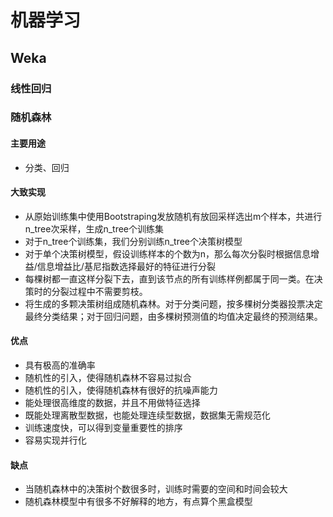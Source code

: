 # 机器学习

## Weka
### 线性回归


### 随机森林


#### 主要用途
+ 分类、回归

#### 大致实现
+ 从原始训练集中使用Bootstraping发放随机有放回采样选出m个样本，共进行n_tree次采样，生成n_tree个训练集
+ 对于n_tree个训练集，我们分别训练n_tree个决策树模型
+ 对于单个决策树模型，假设训练样本的个数为n，那么每次分裂时根据信息增益/信息增益比/基尼指数选择最好的特征进行分裂
+ 每棵树都一直这样分裂下去，直到该节点的所有训练样例都属于同一类。在决策时的分裂过程中不需要剪枝。
+ 将生成的多颗决策树组成随机森林。对于分类问题，按多棵树分类器投票决定最终分类结果；对于回归问题，由多棵树预测值的均值决定最终的预测结果。

#### 优点
+ 具有极高的准确率
+ 随机性的引入，使得随机森林不容易过拟合
+ 随机性的引入，使得随机森林有很好的抗噪声能力
+ 能处理很高维度的数据，并且不用做特征选择
+ 既能处理离散型数据，也能处理连续型数据，数据集无需规范化
+ 训练速度快，可以得到变量重要性的排序
+ 容易实现并行化

#### 缺点
+ 当随机森林中的决策树个数很多时，训练时需要的空间和时间会较大
+ 随机森林模型中有很多不好解释的地方，有点算个黑盒模型
